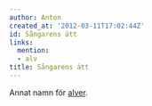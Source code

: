 ```yaml
---
author: Anton
created_at: '2012-03-11T17:02:44Z'
id: Sångarens ätt
links:
  mention:
  - alv
title: Sångarens ätt
---
```


Annat namn för [alver].

  [alver]: alv
